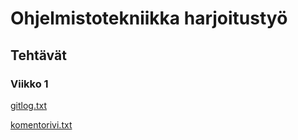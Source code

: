 # Ohjelmistotekniikka harjoitustyö

## Tehtävät

### Viikko 1

[gitlog.txt](https://github.com/akskokki/ot-harjoitustyo/blob/master/laskarit/viikko1/gitlog.txt)

[komentorivi.txt](https://github.com/akskokki/ot-harjoitustyo/blob/master/laskarit/viikko1/komentorivi.txt)
